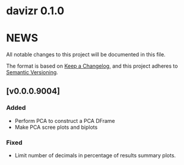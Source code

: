 # davizr 0.1.0

# NEWS

All notable changes to this project will be documented in this file.

The format is based on [Keep a Changelog](https://keepachangelog.com/en/1.0.0/),
and this project adheres to [Semantic Versioning](https://semver.org/spec/v2.0.0.html).

## [v0.0.0.9004]

### Added

- Perform PCA to construct a PCA DFrame
- Make PCA scree plots and biplots

### Fixed

- Limit number of decimals in percentage of results summary plots.
